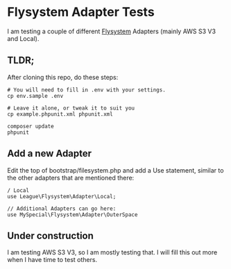 # Flysystem Adapter Tests

I am testing a couple of different [Flysystem](http://flysystem.thephpleague.com/) Adapters (mainly AWS S3 V3 and Local).

## TLDR;

After cloning this repo, do these steps:

```
# You will need to fill in .env with your settings.
cp env.sample .env

# Leave it alone, or tweak it to suit you
cp example.phpunit.xml phpunit.xml

composer update
phpunit

```

## Add a new Adapter

Edit the top of bootstrap/filesystem.php and add a Use statement, similar to
the other adapters that are mentioned there:

```
/ Local
use League\Flysystem\Adapter\Local;

// Additional Adapters can go here:
use MySpecial\Flysystem\Adapter\OuterSpace
```

## Under construction

I am testing AWS S3 V3, so I am mostly testing that. I will fill this out more when I have time to test others. 